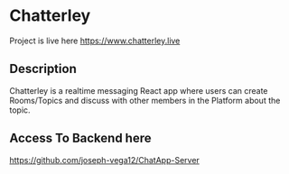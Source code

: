 # Chatterley

Project is live here https://www.chatterley.live

## Description

Chatterley is a realtime messaging React app where users can create Rooms/Topics and discuss with other members in the Platform about the topic.

## Access To Backend here
https://github.com/joseph-vega12/ChatApp-Server
